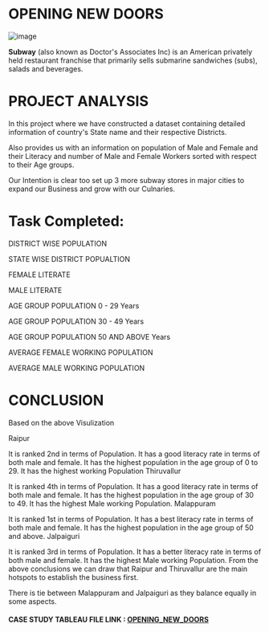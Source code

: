 # OPENING NEW DOORS

![image](https://user-images.githubusercontent.com/85668824/121772334-6a0f8d80-cb92-11eb-87b9-effd09d5780f.png)

**Subway** (also known as Doctor's Associates Inc) is an American privately held restaurant franchise that primarily sells submarine sandwiches (subs), salads and beverages.

# PROJECT ANALYSIS

In this project where we have constructed a dataset containing detailed information of country's State name and their respective Districts.

Also provides us with an information on population of Male and Female and their Literacy and number of Male and Female Workers sorted with respect to their Age groups.

Our Intention is clear too set up 3 more subway stores in major cities to expand our Business and grow with our Culnaries.

# Task Completed:

 DISTRICT WISE POPULATION
 
 STATE WISE DISTRICT POPUALTION
 
 FEMALE LITERATE
 
 MALE LITERATE
 
 AGE GROUP POPULATION 0 - 29 Years
 
 AGE GROUP POPULATION 30 - 49 Years
 
 AGE GROUP POPULATION 50 AND ABOVE Years
 
 AVERAGE FEMALE WORKING POPULATION
 
 AVERAGE MALE WORKING POPULATION

# CONCLUSION

Based on the above Visulization

Raipur

It is ranked 2nd in terms of Population.
It has a good literacy rate in terms of both male and female.
It has the highest population in the age group of 0 to 29.
It has the highest working Population
Thiruvallur

It is ranked 4th in terms of Population.
It has a good literacy rate in terms of both male and female.
It has the highest population in the age group of 30 to 49.
It has the highest Male working Population.
Malappuram

It is ranked 1st in terms of Population.
It has a best literacy rate in terms of both male and female.
It has the highest population in the age group of 50 and above.
Jalpaiguri

It is ranked 3rd in terms of Population.
It has a better literacy rate in terms of both male and female.
It has the highest Male working Population.
From the above conclusions we can draw that Raipur and Thiruvallur are the main hotspots to establish the business first.

There is tie between Malappuram and Jalpaiguri as they balance equally in some aspects.



<h4>CASE STUDY TABLEAU FILE LINK : <a href='https://public.tableau.com/views/OPENINGNEWDOORS/OPENINGNEWDOORS?:language=en-US&:display_count=n&:origin=viz_share_link'>OPENING_NEW_DOORS</a></h4>

